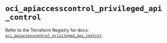 # `oci_apiaccesscontrol_privileged_api_control`

Refer to the Terraform Registry for docs: [`oci_apiaccesscontrol_privileged_api_control`](https://registry.terraform.io/providers/hashicorp/oci/7.19.0/docs/resources/apiaccesscontrol_privileged_api_control).
